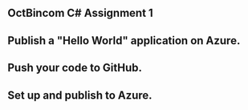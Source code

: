 ## OctBincom C# Assignment 1
## Publish a "Hello World" application on Azure.
## Push your code to GitHub.
## Set up and publish to Azure.
